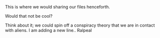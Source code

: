 This is where we would sharing our files henceforth.

Would that not be cool?

Think about it; we could spin off a conspiracy theory that we are in contact with aliens.
I am adding a new line.. Ralpeal
